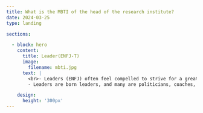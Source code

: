 ```yaml
---
title: What is the MBTI of the head of the research institute?
date: 2024-03-25
type: landing

sections:

  - block: hero
    content:
      title: Leader(ENFJ-T)
      image:
        filename: mbti.jpg
      text: |
        <br>- Leaders (ENFJ) often feel compelled to strive for a great mission in their lives. With a thoughtful and idealistic streak, leaders do their best to make a positive impact on others and the world around them, and they do not hesitate to take the opportunity to do the right thing even in difficult situations. <br><br>
        - Leaders are born leaders, and many are politicians, coaches, and teachers. Their passion and charisma affect others not only in their jobs but also in many aspects of their lives, such as human relationships. They also find pleasure and deep satisfaction in helping friends and loved ones develop. <br><br>

    design:
      height: '300px'
---
```

